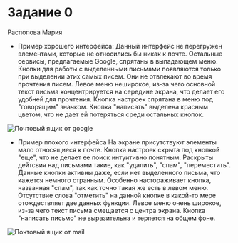 # Задание 0

Распопова Мария

* Пример хорошего интерфейса:
	Данный интерфейс не перегружен элементами, которые не относились бы никак к почте. Остальные сервисы, предлагаемые Google, спрятаны в выпадающем меню. Кнопки для работы с выделенными письмами появляются только при выделении этих самых писем. Они не отвлекают во время прочтения писем. Левое меню неширокое, из-за чего основной текст письма концентрируется на середине экрана, что делает его удобней для прочтения. Кнопка настроек спрятана в меню под "говорящим" значком. Кнопка "написать" выделена красным цветом, что не дает ей потеряться среди остальных кнопок.

![Почтовый ящик от google](https://yadi.sk/i/4XS-TyLVvAtUR)


* Пример плохого интерфейса
	На экране присутствуют элементы мало относящиеся к почте. Кнопка настроек скрыта под кнопкой "еще", что не делает ее поиск интуитивно понятным. Раскрыты дейтсвия над письмами такие, как "удалить", "спам", "переместить". Данные кнопки активны даже, если нет выделенного письма, что кажется немного странным. Особенно настораживает кнопка, названная "спам", так как точно такая же есть в левом меню. Отсутствие слова "отметить" на данной кнопке в какой-то мере отождествляет две данных функции. Левое меню очень широкое, из-за чего текст письма смещается с центра экрана. Кнопка "написать письмо" не выразительна и теряется на общем фоне. 

![Почтовый ящик от mail](https://yadi.sk/i/7To26zbbvAtbY)